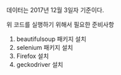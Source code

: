 데이터는 2017년 12월 3일자 기준이다.

위 코드를 실행하기 위해서 필요한 준비사항
1. beautifulsoup 패키지 설치
2. selenium 패키지 설치
3. Firefox 설치
4. geckodriver 설치
